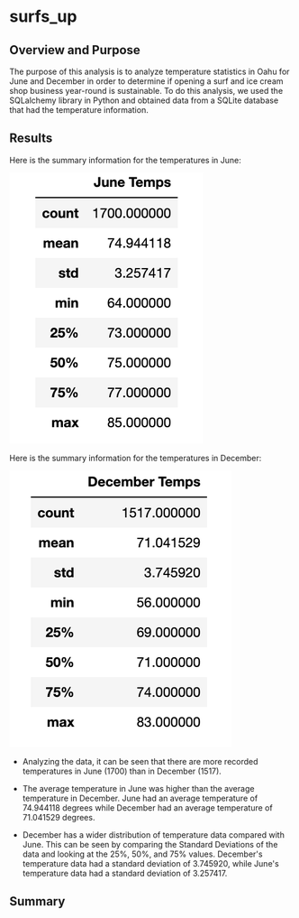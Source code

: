 # surfs_up

## Overview and Purpose

The purpose of this analysis is to analyze temperature statistics in Oahu for June and December in order to determine if opening a surf and ice cream shop business year-round is sustainable. To do this analysis, we used the SQLalchemy library in Python and obtained data from a SQLite database that had the temperature information. 


## Results

Here is the summary information for the temperatures in June: 

![june](https://github.com/tylerfallon/surfs_up/blob/main/june_temps.png?raw=true)

Here is the summary information for the temperatures in December:

![dec](https://github.com/tylerfallon/surfs_up/blob/main/dec_temps.png?raw=true)

- Analyzing the data, it can be seen that there are more recorded temperatures in June (1700) than in December (1517). 

- The average temperature in June was higher than the average temperature in December. June had an average temperature of 74.944118 degrees while December had an average temperature of 71.041529 degrees. 

- December has a wider distribution of temperature data compared with June. This can be seen by comparing the Standard Deviations of the data and looking at the 25%, 50%, and 75% values. December's temperature data had a standard deviation of 3.745920, while June's temperature data had a standard deviation of 3.257417. 

## Summary
